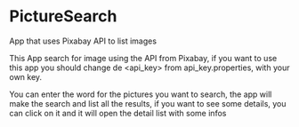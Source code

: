 # PictureSearch
App that uses Pixabay API to list images

This App search for image using the API from Pixabay, if you want to use this app you should change de <api_key> from api_key.properties, with your own key.

You can enter the word for the pictures you want to search, the app will make the search and list all the results, if you want to see some details, you can click on it and it will open the detail list with some infos

